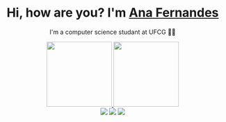 <div>
  
  <h1 align="center">
    Hi, how are you? I'm  
    <a href="https://www.linkedin.com/in/akfernandes/">Ana Fernandes </a>
  </h1>
  
  <p align="center">
    I'm a computer science studant at UFCG 👩‍💻
    <a>
    </a>  
  </p>
  
</div>

<div align="center">
  <a href="https://github.com/anakfernandes">
    <img height="150em" src="https://github-readme-stats.vercel.app/api?username=anakfernandes&count_private=true&include_all_commits=true&show_icons=true&theme=dracula&hide_border=false&show_owner=true"/>
    <img height="150em" src="https://github-readme-stats.vercel.app/api/top-langs/?username=anakfernandes&theme=dracula&hide_border=false&&layout=compact"/>
  </a>
<div align="center">
  <a href="https://www.instagram.com/ana.fernanndes_/" target="_blank"><img src="https://img.shields.io/badge/-Instagram-%23E4405F?style=for-the-badge&logo=instagram&logoColor=white" target="_blank"></a>
  <a href="https://www.linkedin.com/in/akfernandes/" target="_blank"><img src="https://img.shields.io/badge/-LinkedIn-%230077B5?style=for-the-badge&logo=linkedin&logoColor=white" target="_blank"></a> 
  <a href="mailto:anakethylenfernandes@gmail.com"><img src="https://img.shields.io/badge/-Gmail-%23333?style=for-the-badge&logo=gmail&logoColor=white" target="_blank"></a>
</div>

<div align="center">


</div>
